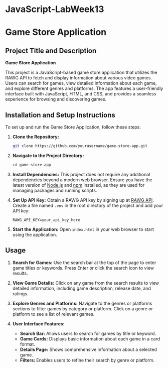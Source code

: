 # JavaScript-LabWeek13

# Game Store Application

## Project Title and Description

**Game Store Application**

This project is a JavaScript-based game store application that utilizes the RAWG API to fetch and display information about various video games. Users can search for games, view detailed information about each game, and explore different genres and platforms. The app features a user-friendly interface built with JavaScript, HTML, and CSS, and provides a seamless experience for browsing and discovering games.

## Installation and Setup Instructions

To set up and run the Game Store Application, follow these steps:

1. **Clone the Repository:**
   ```bash
   git clone https://github.com/yourusername/game-store-app.git
   ```

2. **Navigate to the Project Directory:**
   ```bash
   cd game-store-app
   ```

3. **Install Dependencies:**
   This project does not require any additional dependencies beyond a modern web browser. Ensure you have the latest version of [Node.js](https://nodejs.org/) and [npm](https://www.npmjs.com/) installed, as they are used for managing packages and running scripts.

4. **Set Up API Key:**
   Obtain a RAWG API key by signing up at [RAWG API](https://rawg.io/apidocs). Create a file named `.env` in the root directory of the project and add your API key:
   ```
   RAWG_API_KEY=your_api_key_here
   ```

5. **Start the Application:**
   Open `index.html` in your web browser to start using the application.

## Usage

1. **Search for Games:**
   Use the search bar at the top of the page to enter game titles or keywords. Press Enter or click the search icon to view results.

2. **View Game Details:**
   Click on any game from the search results to view detailed information, including game description, release date, and ratings.

3. **Explore Genres and Platforms:**
   Navigate to the genres or platforms sections to filter games by category or platform. Click on a genre or platform to see a list of relevant games.

4. **User Interface Features:**
   - **Search Bar:** Allows users to search for games by title or keyword.
   - **Game Cards:** Displays basic information about each game in a card format.
   - **Details Page:** Shows comprehensive information about a selected game.
   - **Filters:** Enables users to refine their search by genre or platform.
